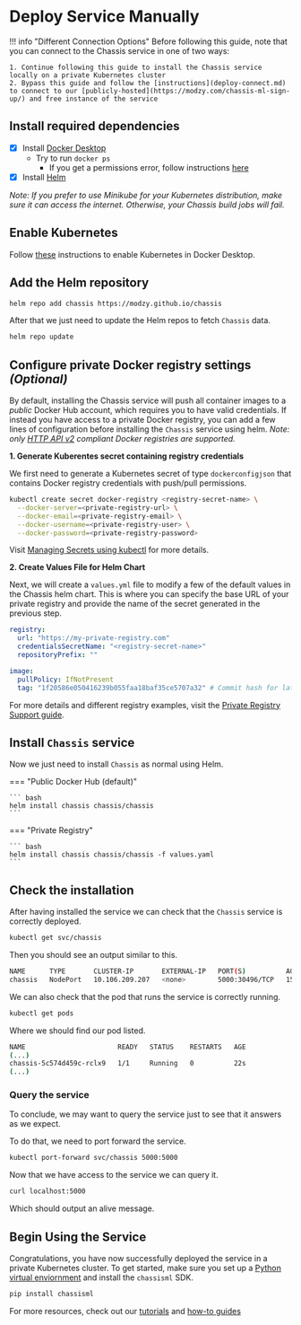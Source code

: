 # Deploy Service Manually

<!-- TODO: add link to google colab notebook -->

!!! info "Different Connection Options"
    Before following this guide, note that you can connect to the Chassis service in one of two ways:
    
    1. Continue following this guide to install the Chassis service locally on a private Kubernetes cluster
    2. Bypass this guide and follow the [instructions](deploy-connect.md) to connect to our [publicly-hosted](https://modzy.com/chassis-ml-sign-up/) and free instance of the service 

## Install required dependencies

- [X] Install [Docker Desktop](https://docs.docker.com/get-docker/)
    * Try to run `docker ps`
        * If you get a permissions error, follow instructions [here](https://docs.docker.com/engine/install/linux-postinstall/)
- [X] Install [Helm](https://helm.sh/docs/intro/install/)

*Note: If you prefer to use Minikube for your Kubernetes distribution, make sure it can access the internet. Otherwise, your Chassis build jobs will fail.*

## Enable Kubernetes

Follow [these](https://docs.docker.com/desktop/kubernetes/) instructions to enable Kubernetes in Docker Desktop.

## Add the Helm repository

```bash
helm repo add chassis https://modzy.github.io/chassis
```

After that we just need to update the Helm repos to fetch `Chassis` data.

```bash
helm repo update
```

## Configure private Docker registry settings *(Optional)*

By default, installing the Chassis service will push all container images to a *public* Docker Hub account, which requires you to have valid credentials. If instead you have access to a private Docker registry, you can add a few lines of configuration before installing the `Chassis` service using helm. *Note: only [HTTP API v2](https://docs.docker.com/registry/spec/api/) compliant Docker registries are supported.*

**1. Generate Kuberentes secret containing registry credentials**

We first need to generate a Kubernetes secret of type `dockerconfigjson` that contains Docker registry credentials with push/pull permissions.

```bash
kubectl create secret docker-registry <registry-secret-name> \
  --docker-server=<private-registry-url> \
  --docker-email=<private-registry-email> \
  --docker-username=<private-registry-user> \
  --docker-password=<private-registry-password>
```

Visit [Managing Secrets using kubectl](https://kubernetes.io/docs/tasks/configmap-secret/managing-secret-using-kubectl/) for more details.

**2. Create Values File for Helm Chart**

Next, we will create a `values.yml` file to modify a few of the default values in the Chassis helm chart. This is where you can specify the base URL of your private registry and provide the name of the secret generated in the previous step. 

``` yaml title="values.yml"
registry:
  url: "https://my-private-registry.com"
  credentialsSecretName: "<registry-secret-name>"
  repositoryPrefix: ""

image:
  pullPolicy: IfNotPresent
  tag: "1f20586e050416239b055faa18baf35ce5707a32" # Commit hash for latest version of Chassis service
```

For more details and different registry examples, visit the [Private Registry Support guide](../how-to-guides/private-registry.md).

## Install `Chassis` service

Now we just need to install `Chassis` as normal using Helm.

=== "Public Docker Hub (default)"

    ``` bash
    helm install chassis chassis/chassis
    ```

=== "Private Registry"

    ``` bash
    helm install chassis chassis/chassis -f values.yaml
    ```



## Check the installation

After having installed the service we can check that the `Chassis` service is correctly deployed.

```bash
kubectl get svc/chassis
```

Then you should see an output similar to this.

```bash
NAME      TYPE       CLUSTER-IP       EXTERNAL-IP   PORT(S)          AGE
chassis   NodePort   10.106.209.207   <none>        5000:30496/TCP   15s
```

We can also check that the pod that runs the service is correctly running.

```bash
kubectl get pods
```

Where we should find our pod listed.

```bash
NAME                       READY   STATUS    RESTARTS   AGE
(...)
chassis-5c574d459c-rclx9   1/1     Running   0          22s
(...)
```

### Query the service

To conclude, we may want to query the service just to see that it answers as we expect.

To do that, we need to port forward the service.

```bash
kubectl port-forward svc/chassis 5000:5000
```

Now that we have access to the service we can query it.

```bash
curl localhost:5000
```

Which should output an alive message.

## Begin Using the Service

Congratulations, you have now successfully deployed the service in a private Kubernetes cluster. To get started, make sure you set up a [Python virtual enviornment](https://realpython.com/what-is-pip/#using-pip-in-a-python-virtual-environment) and install the `chassisml` SDK.

```bash
pip install chassisml
```

For more resources, check out our [tutorials](../tutorials/ds-connect.md) and [how-to guides](../how-to-guides/frameworks.md)
